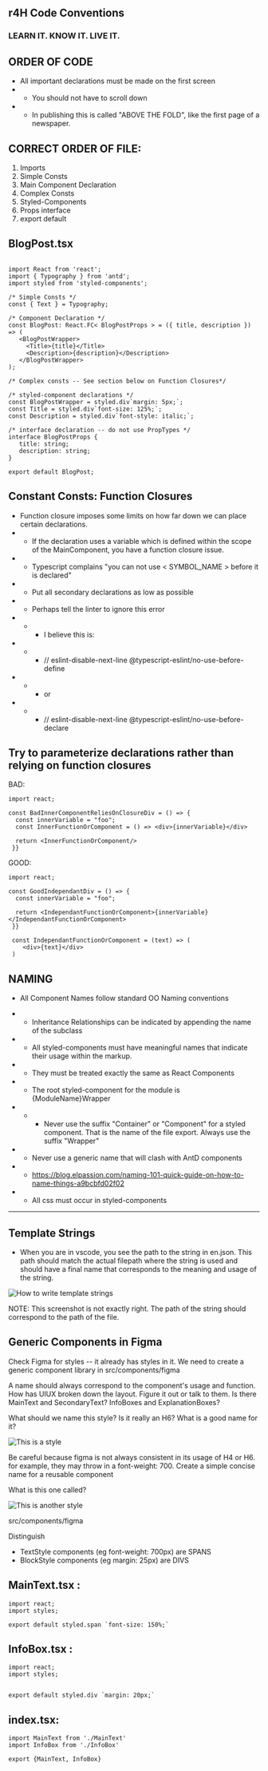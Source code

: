 
## r4H Code Conventions
### LEARN IT.  KNOW IT.  LIVE IT.

## ORDER OF CODE

- All important declarations must be made on the first screen
- - You should not have to scroll down
- - In publishing this is called "ABOVE THE FOLD", like the first page of a newspaper.

## CORRECT ORDER OF FILE:

1. Imports
2. Simple Consts
3. Main Component Declaration
4. Complex Consts
5. Styled-Components
6. Props interface
7. export default

## BlogPost.tsx

```tsx

import React from 'react';
import { Typography } from 'antd';
import styled from 'styled-components';

/* Simple Consts */
const { Text } = Typography;

/* Component Declaration */
const BlogPost: React.FC< BlogPostProps > = ({ title, description }) => (
   <BlogPostWrapper>
     <Title>{title}</Title>
     <Description>{description}</Description>
   </BlogPostWrapper>
);

/* Complex consts -- See section below on Function Closures*/

/* styled-component declarations */
const BlogPostWrapper = styled.div`margin: 5px;`;
const Title = styled.div`font-size: 125%;`;
const Description = styled.div`font-style: italic;`;

/* interface declaration -- do not use PropTypes */
interface BlogPostProps {
   title: string;
   description: string;
}

export default BlogPost;
```

## Constant Consts:  Function Closures

- Function closure imposes some limits on how far down we can place certain declarations. 
- - If the declaration uses a variable which is defined within the scope of the MainComponent, you have a function closure issue. 
- - Typescript complains "you can not use < SYMBOL_NAME > before it is declared"
- - Put all secondary declarations as low as possible
- - Perhaps tell the linter to ignore this error
- - -  I believe this is:
- - -   // eslint-disable-next-line @typescript-eslint/no-use-before-define
- - - or
- - -   // eslint-disable-next-line @typescript-eslint/no-use-before-declare

## Try to parameterize declarations rather than relying on function closures


BAD:

```tsx
import react;

const BadInnerComponentReliesOnClosureDiv = () => {
  const innerVariable = "foo";
  const InnerFunctionOrComponent = () => <div>{innerVariable}</div>

  return <InnerFunctionOrComponent/>
 }}
```


GOOD: 

```tsx
import react;

const GoodIndependantDiv = () => {
  const innerVariable = "foo";
  
  return <IndependantFunctionOrComponent>{innerVariable}</IndependantFunctionOrComponent>
 }}

 const IndependantFunctionOrComponent = (text) => (
    <div>{text}</div>
 )
```

## NAMING

- All Component Names follow standard OO Naming conventions

- - Inheritance Relationships can be indicated by appending the name of the subclass
- - All styled-components must have meaningful names that indicate their usage within the markup.
- - They must be treated exactly the same as React Components
- - The root styled-component for the module is {ModuleName}Wrapper
- - -  Never use the suffix "Container" or "Component" for a styled component.  That is the name of the file export.  Always use the suffix "Wrapper"
- - Never use a generic name that will clash with AntD components
- - https://blog.elpassion.com/naming-101-quick-guide-on-how-to-name-things-a9bcbfd02f02
- - All css must occur in styled-components

---

## Template Strings

- When you are in vscode, you see the path to the string in en.json. This path should match the actual filepath where the string is used and should have a final name that corresponds to the meaning and usage of the string.

![How to write template strings](CODING_CONVENTIONS_TRANSLATIONS.png)

NOTE:  This screenshot is not exactly right.  The path of the string should correspond to the path of the file.

## Generic Components in Figma

Check Figma for styles -- it already has styles in it.  We need to create a generic component library in src/components/figma


A name should always correspond to the component's usage and function.  How has UIUX broken down the layout.  Figure it out or talk to them.  Is there MainText and SecondaryText?  InfoBoxes and ExplanationBoxes?

What should we name this style?  Is it really an H6?  What is a good name for it?

![This is a style](H6.png)


Be careful because figma is not always consistent in its usage of H4 or H6.  for example, they may throw in a font-weight: 700.  Create a simple concise name for a reusable component

What is this one called?

![This is another style](AccentStyle.png)


src/components/figma

Distinguish

- TextStyle components (eg font-weight: 700px) are SPANS
- BlockStyle components (eg margin: 25px) are DIVS

## MainText.tsx :

```tsx
import react;
import styles;

export default styled.span `font-size: 150%;`
```

## InfoBox.tsx :

```tsx
import react;
import styles;


export default styled.div `margin: 20px;`
```

## index.tsx:

```tsx
import MainText from './MainText'
import InfoBox from './InfoBox'

export {MainText, InfoBox}
```
